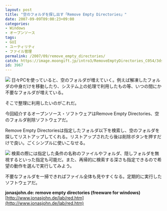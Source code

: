 ```yaml
---
layout: post
title: "空のフォルダを探し出す「Remove Empty Directories」"
date: 2007-09-09T09:00:23+09:00
categories:
- Windows
- オープンソース
tags: 
- GUI
- ユーティリティ
- ファイル管理
permalink: /2007/09/remove_empty_directories/
catch: https://image.moongift.jp/intro3/RemoveEmptyDirectories_C054/3dsearch22_thumb.png
id: 3967
---
```

[![](https://image.moongift.jp/intro3/RemoveEmptyDirectories_C054/3dsearch23_thumb.png)](https://image.moongift.jp/intro3/RemoveEmptyDirectories_C054/3dsearch232.png) 日々PCを使っていると、空のフォルダが増えていく。例えば解凍したフォルダの中身だけを移動したり、システム上の処理で利用したもの等、いつの間にか不要なフォルダが増えている。   
  
そこで整理に利用したいのがこれだ。   
  
今回紹介するオープンソース・ソフトウェアはRemove Empty Directories、空のフォルダ削除ソフトウェアだ。   
  
<!--more-->  
  
Remove Empty Directoriesは指定したフォルダ以下を検索し、空のフォルダを探してリストアップしてくれる。リストアップされたら後は削除ボタンを押すだけで良い。ごくシンプルに使いこなせる。   
  
[![](https://image.moongift.jp/intro3/RemoveEmptyDirectories_C054/3dsearch22_thumb.png)](https://image.moongift.jp/intro3/RemoveEmptyDirectories_C054/3dsearch222.png) 検索の際には指定した条件の名称のファイルやフォルダ、隠しフォルダを無視するといった指定も可能だ。また、再帰的に検索する深さも指定できるので希望の動作を選んで実行してみよう。   
  
不要なフォルダを一掃できればファイル全体も見やすくなる。定期的に実行したソフトウェアだ。   
  
**jonasjohn.de: remove empty directories (freeware for windows)**  
[http://www.jonasjohn.de/lab/red.htm](http://www.jonasjohn.de/lab/red.htm)